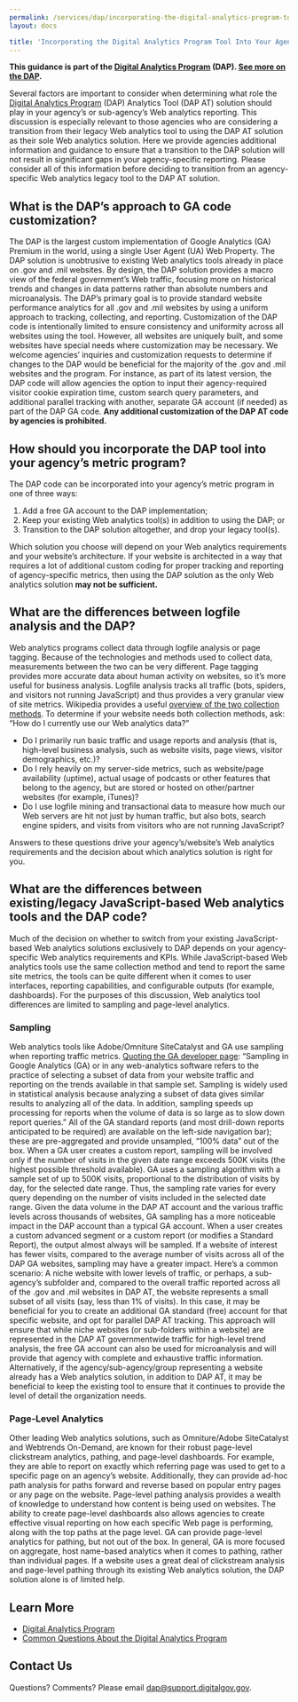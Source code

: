 ```yaml
---
permalink: /services/dap/incorporating-the-digital-analytics-program-tool-into-your-agencys-metric-program/
layout: docs

title: 'Incorporating the Digital Analytics Program Tool Into Your Agency&#039;s Metric Program'
---
```


**This guidance is part of the [Digital Analytics Program](https://www.digitalgov.gov/services/dap/ "DAP: Digital Analytics Program") (DAP). [See more on the DAP](https://www.digitalgov.gov/services/dap/ "DAP: Digital Analytics Program").**

Several factors are important to consider when determining what role the [Digital Analytics Program](https://www.digitalgov.gov/services/dap/ "DAP: Digital Analytics Program") (DAP) Analytics Tool (DAP AT) solution should play in your agency’s or sub-agency’s Web analytics reporting. This discussion is especially relevant to those agencies who are considering a transition from their legacy Web analytics tool to using the DAP AT solution as their sole Web analytics solution. Here we provide agencies additional information and guidance to ensure that a transition to the DAP solution will not result in significant gaps in your agency-specific reporting. Please consider all of this information before deciding to transition from an agency-specific Web analytics legacy tool to the DAP AT solution.

## What is the DAP’s approach to GA code customization?

The DAP is the largest custom implementation of Google Analytics (GA) Premium in the world, using a single User Agent (UA) Web Property. The DAP solution is unobtrusive to existing Web analytics tools already in place on .gov and .mil websites. By design, the DAP solution provides a macro view of the federal government&#8217;s Web traffic, focusing more on historical trends and changes in data patterns rather than absolute numbers and microanalysis. The DAP’s primary goal is to provide standard website performance analytics for all .gov and .mil websites by using a uniform approach to tracking, collecting, and reporting. Customization of the DAP code is intentionally limited to ensure consistency and uniformity across all websites using the tool. However, all websites are uniquely built, and some websites have special needs where customization may be necessary. We welcome agencies’ inquiries and customization requests to determine if changes to the DAP would be beneficial for the majority of the .gov and .mil websites and the program. For instance, as part of its latest version, the DAP code will allow agencies the option to input their agency-required visitor cookie expiration time, custom search query parameters, and additional parallel tracking with another, separate GA account (if needed) as part of the DAP GA code. **Any additional customization of the DAP AT code by agencies is prohibited.**

## How should you incorporate the DAP tool into your agency&#8217;s metric program?

The DAP code can be incorporated into your agency&#8217;s metric program in one of three ways:

  1. Add a free GA account to the DAP implementation;
  2. Keep your existing Web analytics tool(s) in addition to using the DAP; or
  3. Transition to the DAP solution altogether, and drop your legacy tool(s).

Which solution you choose will depend on your Web analytics requirements and your website&#8217;s architecture. If your website is architected in a way that requires a lot of additional custom coding for proper tracking and reporting of agency-specific metrics, then using the DAP solution as the only Web analytics solution **may not be sufficient.**

## What are the differences between logfile analysis and the DAP?

Web analytics programs collect data through logfile analysis or page tagging. Because of the technologies and methods used to collect data, measurements between the two can be very different. Page tagging provides more accurate data about human activity on websites, so it’s more useful for business analysis. Logfile analysis tracks all traffic (bots, spiders, and visitors not running JavaScript) and thus provides a very granular view of site metrics. Wikipedia provides a useful [overview of the two collection methods](http://en.wikipedia.org/wiki/Web_analytics). To determine if your website needs both collection methods, ask:  “How do I currently use our Web analytics data?”

  * Do I primarily run basic traffic and usage reports and analysis (that is, high-level business analysis, such as website visits, page views, visitor demographics, etc.)?
  * Do I rely heavily on my server-side metrics, such as website/page availability (uptime), actual usage of podcasts or other features that belong to the agency, but are stored or hosted on other/partner websites (for example, iTunes)?
  * Do I use logfile mining and transactional data to measure how much our Web servers are hit not just by human traffic, but also bots, search engine spiders, and visits from visitors who are not running JavaScript?

Answers to these questions drive your agency’s/website’s Web analytics requirements and the decision about which analytics solution is right for you.

## What are the differences between existing/legacy JavaScript-based Web analytics tools and the DAP code?

Much of the decision on whether to switch from your existing JavaScript-based Web analytics solutions exclusively to DAP depends on your agency-specific Web analytics requirements and KPIs. While JavaScript-based Web analytics tools use the same collection method and tend to report the same site metrics, the tools can be quite different when it comes to user interfaces, reporting capabilities, and configurable outputs (for example, dashboards). For the purposes of this discussion, Web analytics tool differences are limited to sampling and page-level analytics.

### Sampling

Web analytics tools like Adobe/Omniture SiteCatalyst and GA use sampling when reporting traffic metrics. [Quoting the GA developer page](https://support.google.com/analytics/answer/2637192?hl=en): &#8220;Sampling in Google Analytics (GA) or in any web-analytics software refers to the practice of selecting a subset of data from your website traffic and reporting on the trends available in that sample set. Sampling is widely used in statistical analysis because analyzing a subset of data gives similar results to analyzing all of the data. In addition, sampling speeds up processing for reports when the volume of data is so large as to slow down report queries.&#8221; All of the GA standard reports (and most drill-down reports anticipated to be required) are available on the left-side navigation bar); these are pre-aggregated and provide unsampled, &#8220;100% data&#8221; out of the box. When a GA user creates a custom report, sampling will be involved only if the number of visits in the given date range exceeds 500K visits (the highest possible threshold available). GA uses a sampling algorithm with a sample set of up to 500K visits, proportional to the distribution of visits by day, for the selected date range. Thus, the sampling rate varies for every query depending on the number of visits included in the selected date range. Given the data volume in the DAP AT account and the various traffic levels across thousands of websites, GA sampling has a more noticeable impact in the DAP account than a typical GA account. When a user creates a custom advanced segment or a custom report (or modifies a Standard Report), the output almost always will be sampled. If a website of interest has fewer visits, compared to the average number of visits across all of the DAP GA websites, sampling may have a greater impact. Here&#8217;s a common scenario: A niche website with lower levels of traffic, or perhaps, a sub-agency’s subfolder and, compared to the overall traffic reported across all of the .gov and .mil websites in DAP AT, the website represents a small subset of all visits (say, less than 1% of visits). In this case, it may be beneficial for you to create an additional GA standard (free) account for that specific website, and opt for parallel DAP AT tracking. This approach will ensure that while niche websites (or sub-folders within a website) are represented in the DAP AT governmentwide traffic for high-level trend analysis, the free GA account can also be used for microanalysis and will provide that agency with complete and exhaustive traffic information. Alternatively, if the agency/sub-agency/group representing a website already has a Web analytics solution, in addition to DAP AT, it may be beneficial to keep the existing tool to ensure that it continues to provide the level of detail the organization needs.

### Page-Level Analytics

Other leading Web analytics solutions, such as Omniture/Adobe SiteCatalyst and Webtrends On-Demand, are known for their robust page-level clickstream analytics, pathing, and page-level dashboards. For example, they are able to report on exactly which referring page was used to get to a specific page on an agency’s website. Additionally, they can provide ad-hoc path analysis for paths forward and reverse based on popular entry pages or any page on the website. Page-level pathing analysis provides a wealth of knowledge to understand how content is being used on websites. The ability to create page-level dashboards also allows agencies to create effective visual reporting on how each specific Web page is performing, along with the top paths at the page level. GA can provide page-level analytics for pathing, but not out of the box. In general, GA is more focused on aggregate, host name-based analytics when it comes to pathing, rather than individual pages. If a website uses a great deal of clickstream analysis and page-level pathing through its existing Web analytics solution, the DAP solution alone is of limited help.

## Learn More

  * [Digital Analytics Program](https://www.digitalgov.gov/services/dap/ "DAP: Digital Analytics Program")
  * [Common Questions About the Digital Analytics Program](https://www.digitalgov.gov/services/dap/common-questions-about-dap-faq/ "Common Questions about DAP (FAQ)")

## Contact Us

Questions? Comments? Please email <dap@support.digitalgov.gov>.
